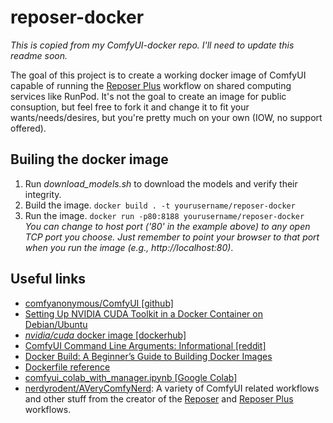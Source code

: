 # reposer-docker
_This is copied from my ComfyUI-docker repo. I'll need to update this readme soon._

The goal of this project is to create a working docker image of ComfyUI capable of running the [Reposer Plus](https://www.youtube.com/watch?v=ZcCfwTkYSz8) workflow on shared computing services like RunPod.  It's not the goal to create an image for public consuption, but feel free to fork it and change it to fit your wants/needs/desires, but you're pretty much on your own (IOW, no support offered).

## Builing the docker image
1. Run *download_models.sh* to download the models and verify their integrity.
2. Build the image. ```docker build . -t yourusername/reposer-docker```
3. Run the image. ```docker run -p80:8188 yourusername/reposer-docker```  
_You can change to host port ('80' in the example above) to any open TCP port you choose. Just remember to point your browser to that port when you run the image (e.g., http://localhost:80)_.

## Useful links
- [comfyanonymous/ComfyUI [github]](https://github.com/comfyanonymous/ComfyUI)
- [Setting Up NVIDIA CUDA Toolkit in a Docker Container on Debian/Ubuntu](https://linuxconfig.org/setting-up-nvidia-cuda-toolkit-in-a-docker-container-on-debian-ubuntu)
- [_nvidia/cuda_ docker image [dockerhub]](https://hub.docker.com/r/nvidia/cuda/)
- [ComfyUI Command Line Arguments: Informational [reddit]](https://www.reddit.com/r/comfyui/comments/15jxydu/comfyui_command_line_arguments_informational/)
- [Docker Build: A Beginner’s Guide to Building Docker Images](https://stackify.com/docker-build-a-beginners-guide-to-building-docker-images/)
- [Dockerfile reference](https://docs.docker.com/reference/dockerfile/)
- [comfyui_colab_with_manager.ipynb [Google Colab]](https://colab.research.google.com/github/ltdrdata/ComfyUI-Manager/blob/main/notebooks/comfyui_colab_with_manager.ipynb)
- [nerdyrodent/AVeryComfyNerd](https://github.com/nerdyrodent/AVeryComfyNerd): A variety of ComfyUI related workflows and other stuff from the creator of the [Reposer](https://www.youtube.com/watch?v=SacK9tMVNUA) and [Reposer Plus](https://www.youtube.com/watch?v=ZcCfwTkYSz8) workflows.

